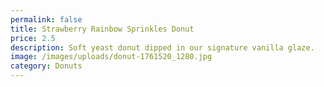 ```yaml
---
permalink: false
title: Strawberry Rainbow Sprinkles Donut
price: 2.5
description: Soft yeast donut dipped in our signature vanilla glaze.
image: /images/uploads/donut-1761520_1280.jpg
category: Donuts
---
```

